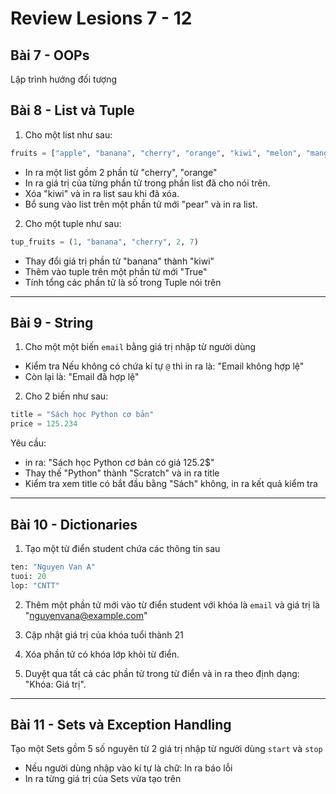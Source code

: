 # Review Lesions 7 - 12

## Bài 7 - OOPs

Lập trình hướng đối tượng

## Bài 8 - List và Tuple

1. Cho một list như sau:

```python
fruits = ["apple", "banana", "cherry", "orange", "kiwi", "melon", "mango"]

```

- In ra một list gồm 2 phần từ "cherry", "orange"
- In ra giá trị của từng phần tử trong phần list đã cho nói trên.
- Xóa "kiwi" và in ra list sau khi đã xóa.
- Bổ sung vào list trên một phần tử mới "pear" và in ra list.

2. Cho một tuple như sau:

```python
tup_fruits = (1, "banana", "cherry", 2, 7)
```

- Thay đổi giá trị phần tử "banana" thành "kiwi"
- Thêm vào tuple trên một phần từ mới "True"
- Tính tổng các phần tử là số trong Tuple nói trên

---

## Bài 9 - String

1. Cho một một biến `email` bằng giá trị nhập từ người dùng

- Kiểm tra Nếu không có chứa kí tự `@` thì in ra là: "Email không hợp lệ"
- Còn lại là: "Email đã hợp lệ"

2. Cho 2 biến như sau:

```python
title = "Sách học Python cơ bản"
price = 125.234
```

Yêu cầu:

- in ra: "Sách học Python cơ bản có giá 125.2$"
- Thay thế "Python" thành "Scratch" và in ra title
- Kiểm tra xem title có bắt đầu bằng "Sách" không, in ra kết quả kiểm tra

---

## Bài 10 - Dictionaries

1. Tạo một từ điển student chứa các thông tin sau

```python
ten: "Nguyen Van A"
tuoi: 20
lop: "CNTT"
```

2. Thêm một phần tử mới vào từ điển student với khóa là `email` và giá trị là "nguyenvana@example.com"

3. Cập nhật giá trị của khóa tuổi thành 21

4. Xóa phần tử có khóa lớp khỏi từ điển.

5. Duyệt qua tất cả các phần tử trong từ điển và in ra theo định dạng: "Khóa: Giá trị".

---

## Bài 11 - Sets và Exception Handling

Tạo một Sets gồm 5 số nguyên từ 2 giá trị nhập từ người dùng `start` và `stop`

- Nếu người dùng nhập vào kí tự là chữ: In ra báo lỗi
- In ra từng giá trị của Sets vừa tạo trên
